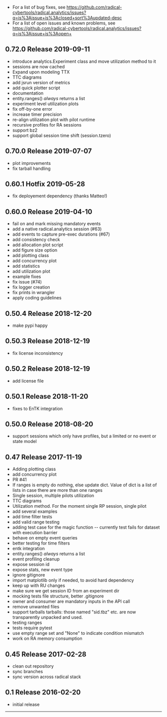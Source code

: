 
  - For a list of bug fixes, see
    https://github.com/radical-cybertools/radical.analytics/issues?q=is%3Aissue+is%3Aclosed+sort%3Aupdated-desc
  - For a list of open issues and known problems, see
    https://github.com/radical-cybertools/radical.analytics/issues?q=is%3Aissue+is%3Aopen+


0.72.0 Release                                                        2019-09-11
--------------------------------------------------------------------------------

  - introduce analytics.Experiment class and move utilization method to it
  - sessions are now cached
  - Expand upon modeling TTX
  - TTC diagrams
  - add jsrun version of metrics
  - add quick plotter script
  - documentation
  - entity.ranges() *always* returns a list
  - experiment level utilization plots
  - fix off-by-one error
  - increase timer precision
  - re-align utilization plot with pilot runtime
  - recursive profiles for RA sessions
  - support bz2
  - support global session time shift (session.tzero)


0.70.0 Release                                                        2019-07-07
--------------------------------------------------------------------------------

  - plot improvements
  - fix tarball handling


0.60.1 Hotfix                                                         2019-05-28
--------------------------------------------------------------------------------

  - fix deployement dependency (thanks Matteo!)


0.60.0 Release                                                        2019-04-10
--------------------------------------------------------------------------------

  - fail on and mark missing mandatory events
  - add a native radical.analytics session (#63)
  - add events to capture pre-exec durations (#67)
  - add consistency check
  - add allocation plot script
  - add figure size option
  - add plotting class
  - add concurrency plot
  - add statistics
  - add utilization plot
  - example fixes
  - fix issue (#74)
  - fix logger creation
  - fix prints in wrangler
  - apply coding guidelines


0.50.4 Release                                                        2018-12-20
--------------------------------------------------------------------------------

  - make pypi happy


0.50.3 Release                                                        2018-12-19
--------------------------------------------------------------------------------

  - fix license inconsistency


0.50.2 Release                                                        2018-12-19
--------------------------------------------------------------------------------

  - add license file


0.50.1 Release                                                        2018-11-20
--------------------------------------------------------------------------------

  - fixes to EnTK integration


0.50.0 Release                                                        2018-08-20
--------------------------------------------------------------------------------

  - support sessions which only have profiles, but a limited or no event or
    state model

  
  
0.47 Release                                                          2017-11-19
--------------------------------------------------------------------------------

  - Adding plotting class
  - add concurrency plot
  - PR #41
  - If ranges is empty do nothing, else update dict.
    Value of dict is a list of lists in case there are more than one ranges
  - Single session, multiple pilots utilization
  - TTC diagrams
  - Utilization method. For the moment single RP session, single pilot
  - add several examples
  - add time filter tests
  - add valid range testing
  - adding test case for the magic function -- currently test fails for dataset
    with execution barrier
  - behave on empty event queries
  - better testing for time filters
  - entk integration
  - entity.ranges() *always* returns a list
  - event profiling cleanup
  - expose session id
  - expose stats, new event type
  - ignore gitignore
  - import matplotlib only if needed, to avoid hard dependency
  - keep up with RU changes
  - make sure we get session ID from an experiment dir
  - mocking tests file structure, better .gitignore
  - owner and consumer are mandatory inputs in the API call
  - remove unwanted files
  - support tarballs tarballs: those named "sid.tbz" etc. are now transparently
    unpacked and used.
  - testing ranges
  - tests require pytest
  - use empty range set and "None" to indicate condition mismatch
  - work on RA memory consumption


0.45 Release                                                          2017-02-28
--------------------------------------------------------------------------------

  - clean out repository
  - sync branches
  - sync version across radical stack


0.1  Release                                                          2016-02-20
--------------------------------------------------------------------------------

  - initial release


--------------------------------------------------------------------------------

